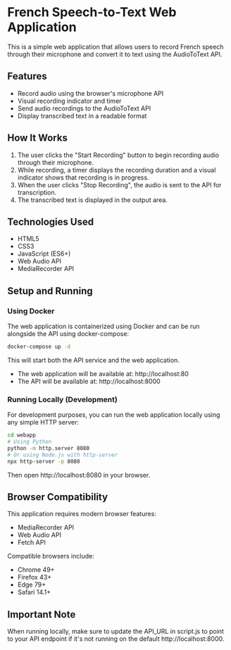 # French Speech-to-Text Web Application

This is a simple web application that allows users to record French speech through their microphone and convert it to text using the AudioToText API.

## Features

- Record audio using the browser's microphone API
- Visual recording indicator and timer
- Send audio recordings to the AudioToText API
- Display transcribed text in a readable format

## How It Works

1. The user clicks the "Start Recording" button to begin recording audio through their microphone.
2. While recording, a timer displays the recording duration and a visual indicator shows that recording is in progress.
3. When the user clicks "Stop Recording", the audio is sent to the API for transcription.
4. The transcribed text is displayed in the output area.

## Technologies Used

- HTML5
- CSS3
- JavaScript (ES6+)
- Web Audio API
- MediaRecorder API

## Setup and Running

### Using Docker

The web application is containerized using Docker and can be run alongside the API using docker-compose:

```bash
docker-compose up -d
```

This will start both the API service and the web application.

- The web application will be available at: http://localhost:80
- The API will be available at: http://localhost:8000

### Running Locally (Development)

For development purposes, you can run the web application locally using any simple HTTP server:

```bash
cd webapp
# Using Python
python -m http.server 8080
# Or using Node.js with http-server
npx http-server -p 8080
```

Then open http://localhost:8080 in your browser.

## Browser Compatibility

This application requires modern browser features:

- MediaRecorder API
- Web Audio API
- Fetch API

Compatible browsers include:
- Chrome 49+
- Firefox 43+
- Edge 79+
- Safari 14.1+

## Important Note

When running locally, make sure to update the API_URL in script.js to point to your API endpoint if it's not running on the default http://localhost:8000.
